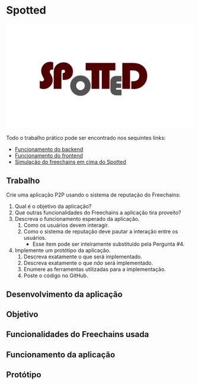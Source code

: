 # Spotted

![spotted](resources/logo2.png)

Todo o trabalho prático pode ser encontrado nos sequintes links:
 - [Funcionamento do backend](backend/README.md)
 - [Funcionamento do frontend](frontend/README.md)
 - [Simulação do freechains em cima do Spotted](simu/README.md)


## Trabalho

Crie uma aplicação P2P usando o sistema de reputação do Freechains:
1. Qual é o objetivo da aplicação?
2. Que outras funcionalidades do Freechains a aplicação tira proveito?
3. Descreva o funcionamento esperado da aplicação.
    1. Como os usuários devem interagir.
    2. Como o sistema de reputação deve pautar a interação entre os usuários.
        - Esse item pode ser inteiramente substituído pela Pergunta #4.
4. Implemente um protótipo da aplicação.
    1. Descreva exatamente o que será implementado.
    2. Descreva exatamente o que *não* será implementado.
    3. Enumere as ferramentas utilizadas para a implementação.
    4. Poste o código no GitHub.

## Desenvolvimento da aplicação

## Objetivo

## Funcionalidades do Freechains usada

## Funcionamento da aplicação

## Protótipo